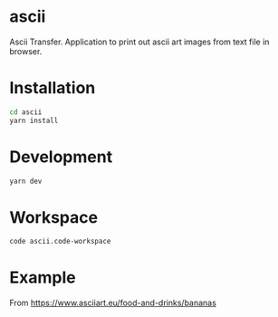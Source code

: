 # ascii
Ascii Transfer.
Application to print out ascii art images from text file in browser. 

# Installation
```sh
cd ascii
yarn install
```

# Development
```sh
yarn dev
```

# Workspace
```sh
code ascii.code-workspace
```

# Example
From https://www.asciiart.eu/food-and-drinks/bananas
